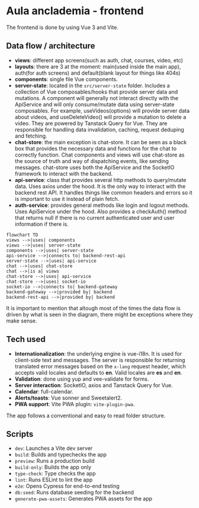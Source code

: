 # Aula anclademia - frontend

The frontend is done by using Vue 3 and Vite.

## Data flow / architecture

- **views**: different app screens(such as auth, chat, courses, video, etc)
- **layouts**: there are 3 at the moment: main(used inside the main app), auth(for auth screens) and default(blank layout for things like 404s)
- **components**: single file Vue components.
- **server-state**: located in the `src/server-state` folder. Includes a collection of Vue composables/hooks that provide server data and mutations. A component will generally not interact directly with the ApiService and will only consume/mutate data using server-state composables. For example, useVideos(options) will provide server data about videos, and useDeleteVideo() will provide a mutation to delete a video. They are powered by Tanstack Query for Vue. They are responsible for handling data invalidation, caching, request deduping and fetching.
- **chat-store**: the main exception is chat-store. It can be seen as a black box that provides the necessary data and functions for the chat to correctly function. Chat components and views will use chat-store as the source of truth and way of dispatching events, like sending messages. chat-store uses both the ApiService and the SocketIO framework to interact with the backend.
- **api-service**: class that provides several http methods to query/mutate data. Uses axios under the hood. It is the only way to interact with the backend rest API. It handles things like common headers and errors so it is important to use it instead of plain fetch.
- **auth-service**: provides general methods like login and logout methods. Uses ApiService under the hood. Also provides a checkAuth() method that returns null if there is no current authenticated user and user information if there is.

```mermaid
flowchart TD
views -->|uses| components
views -->|uses| server-state
components -->|uses| server-state
api-service -->|connects to| backend-rest-api
server-state -->|uses| api-service
chat -->|uses| chat-store
chat -->|is a| views
chat-store -->|uses| api-service
chat-store -->|uses| socket-io
socket-io -->|connects to| backend-gateway
backend-gateway -->|provided by| backend
backend-rest-api -->|provided by| backend
```

It is important to mention that altough most of the times the data flow is driven by what is seen in the diagram, there might be exceptions where they make sense.

## Tech used

- **Internationalization**: the underlying engine is vue-i18n. It is used for client-side text and messages. The server is responsible for returning translated error messages based on the `x-lang` request header, which accepts valid locales and defaults to **en**. Valid locales are **es** and **en**.
- **Validation**: done using yup and vee-validate for forms.
- **Server interaction**: SocketIO, axios and Tanstack Query for Vue.
- **Calendar**: full-calendar.
- **Alerts/toasts**: Vue sonner and Sweetalert2.
- **PWA support**: Vite PWA plugin: `vite-plugin-pwa`.

The app follows a conventional and easy to read folder structure.

## Scripts

- `dev`: Launches a Vite dev server
- `build`: Builds and typechecks the app
- `preview`: Runs a production build
- `build-only`: Builds the app only
- `type-check`: Type checks the app
- `lint`: Runs ESLint to lint the app
- `e2e`: Opens Cypress for end-to-end testing
- `db:seed`: Runs database seeding for the backend
- `generate-pwa-assets`: Generates PWA assets for the app
